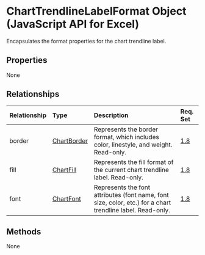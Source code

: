 # ChartTrendlineLabelFormat Object (JavaScript API for Excel)

Encapsulates the format properties for the chart trendline label.

## Properties

None

## Relationships
| Relationship | Type	|Description| Req. Set|
|:---------------|:--------|:----------|:----|
|border|[ChartBorder](chartborder.md)|Represents the border format, which includes color, linestyle, and weight. Read-only.|[1.8](../requirement-sets/excel-api-requirement-sets.md)|
|fill|[ChartFill](chartfill.md)|Represents the fill format of the current chart trendline label. Read-only.|[1.8](../requirement-sets/excel-api-requirement-sets.md)|
|font|[ChartFont](chartfont.md)|Represents the font attributes (font name, font size, color, etc.) for a chart trendline label. Read-only.|[1.8](../requirement-sets/excel-api-requirement-sets.md)|

## Methods
None

